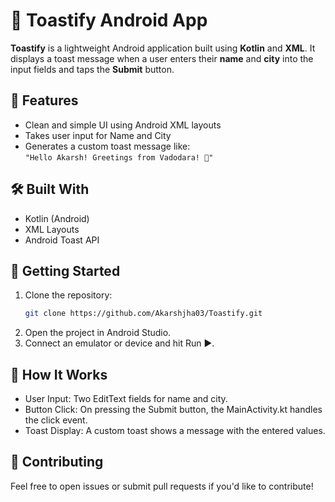 # 🥐 Toastify Android App

**Toastify** is a lightweight Android application built using **Kotlin** and **XML**. It displays a toast message when a user enters their **name** and **city** into the input fields and taps the **Submit** button.

## 📱 Features
- Clean and simple UI using Android XML layouts
- Takes user input for Name and City
- Generates a custom toast message like:  
  `"Hello Akarsh! Greetings from Vadodara! 🎉"`

## 🛠️ Built With

- Kotlin (Android)
- XML Layouts
- Android Toast API

## 🚀 Getting Started

1. Clone the repository:
   ```bash
   git clone https://github.com/Akarshjha03/Toastify.git
   ```
2. Open the project in Android Studio.
3. Connect an emulator or device and hit Run ▶️.

## 🧪 How It Works
- User Input: Two EditText fields for name and city.
- Button Click: On pressing the Submit button, the MainActivity.kt handles the click event.
- Toast Display: A custom toast shows a message with the entered values.

## 🤝 Contributing
Feel free to open issues or submit pull requests if you'd like to contribute!
